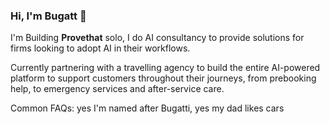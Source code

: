 ### Hi, I'm Bugatt 🙂

I'm Building **Provethat** solo, I do AI consultancy to provide solutions for firms looking to adopt AI in their workflows.

Currently partnering with a travelling agency to build the entire AI-powered platform to support customers throughout their journeys, from prebooking help, to emergency services and after-service care.

Common FAQs: yes I'm named after Bugatti, yes my dad likes cars

